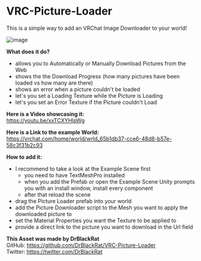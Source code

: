 # VRC-Picture-Loader
This is a simple way to add an VRChat Image Downloader to your world!

![image](https://user-images.githubusercontent.com/46327609/221857848-917b9b95-4071-4667-91db-208a59b4bdeb.png)

__What does it do?__
- allows you to Automatically or Manually Download Pictures from the Web
- shows the the Download Progress (how many pictures have been loaded vs how many are there)
- shows an error when a picture couldn't be loaded
- let's you set a Loading Texture while the Picture is Loading 
- let's you set an Error Texture if the Picture couldn't Load

__Here is a Video showcasing it:__  
https://youtu.be/xxTCXYHlpWg

__Here is a Link to the example World:__  
https://vrchat.com/home/world/wrld_65b1db37-cce6-48d8-b57e-58c3f31b2c93

__How to add it:__
- I recommend to take a look at the Example Scene first  
  - you need to have TextMeshPro installed
  - when you add the Prefab or open the Example Scene Unity prompts you with an install window, install every component
  - after that reload the scene 
- drag the Picture Loader prefab into your world
- add the Picture Downloader script to the Mesh you want to apply the downloaded picture to
- set the Material Properties you want the Texture to be applied to
- provide a direct link to the picture you want to download in the Url field
  
__This Asset was made by DrBlackRat__  
GitHub: https://github.com/DrBlackRat/VRC-Picture-Loader  
Twitter: https://twitter.com/DrBlackRat  
